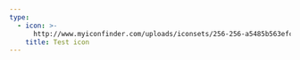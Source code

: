 ```yaml
---
type:
  - icon: >-
      http://www.myiconfinder.com/uploads/iconsets/256-256-a5485b563efc4511e0cd8bd04ad0fe9e.png
    title: Test icon
---
```


